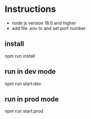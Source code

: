 # Instructions

- node js version 18.0 and higher
- add file .env to and set port number

## install
npm run install

## run in dev mode
npm run start:dev

## run in prod mode
npm run start:prod
